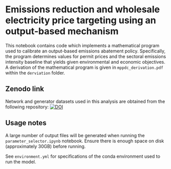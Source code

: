 # Emissions reduction and wholesale electricity price targeting using an output-based mechanism
This notebook contains code which implements a mathematical program used to calibrate an output-based emissions abatement policy. Specifically, the program determines values for permit prices and the sectoral emissions intensity baseline that yields given environmental and economic objectives. A derivation of the mathematical program is given in `mppdc_derivation.pdf` within the `derviation` folder.


## Zenodo link
Network and generator datasets used in this analysis are obtained from the following repository: [![DOI](https://zenodo.org/badge/DOI/10.5281/zenodo.1326942.svg)](https://doi.org/10.5281/zenodo.1326942)


## Usage notes
A large number of output files will be generated when running the `parameter_selector.ipynb` notebook. Ensure there is enough space on disk (approximately 30GB) before running.

See `environment.yml` for specifications of the conda environment used to run the model.
